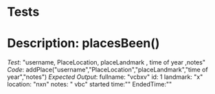 # Tests

# Description: placesBeen()

*Test*: "username, PlaceLocation, placeLandmark , time of year ,notes" 
*Code*: addPlace("username","PlaceLocation","placeLandmark","time of year","notes")
*Expected Output*:
    fullname: "vcbxv"
    id: 1
    landmark: "x"
    location: "nxn"
    notes: " vbc"
    started time:""
    EndedTime:""
